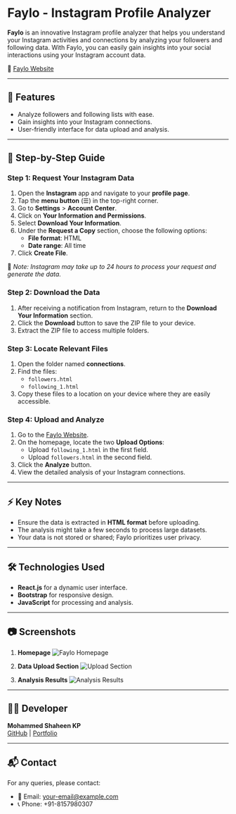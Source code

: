 # Faylo - Instagram Profile Analyzer

**Faylo** is an innovative Instagram profile analyzer that helps you understand your Instagram activities and connections by analyzing your followers and following data. With Faylo, you can easily gain insights into your social interactions using your Instagram account data.

🔗 [Faylo Website](https://mscode04.github.io/FAYLO/)

---

## 🚀 Features

- Analyze followers and following lists with ease.
- Gain insights into your Instagram connections.
- User-friendly interface for data upload and analysis.

---

## 📄 Step-by-Step Guide

### Step 1: Request Your Instagram Data
1. Open the **Instagram** app and navigate to your **profile page**.
2. Tap the **menu button** (☰) in the top-right corner.
3. Go to **Settings** > **Account Center**.
4. Click on **Your Information and Permissions**.
5. Select **Download Your Information**.
6. Under the **Request a Copy** section, choose the following options:
   - **File format**: HTML
   - **Date range**: All time
7. Click **Create File**.

📌 *Note: Instagram may take up to 24 hours to process your request and generate the data.*

### Step 2: Download the Data
1. After receiving a notification from Instagram, return to the **Download Your Information** section.
2. Click the **Download** button to save the ZIP file to your device.
3. Extract the ZIP file to access multiple folders.

### Step 3: Locate Relevant Files
1. Open the folder named **connections**.
2. Find the files:
   - `followers.html`
   - `following_1.html`
3. Copy these files to a location on your device where they are easily accessible.

### Step 4: Upload and Analyze
1. Go to the [Faylo Website](https://mscode04.github.io/FAYLO/).
2. On the homepage, locate the two **Upload Options**:
   - Upload `following_1.html` in the first field.
   - Upload `followers.html` in the second field.
3. Click the **Analyze** button.
4. View the detailed analysis of your Instagram connections.

---

## ⚡ Key Notes

- Ensure the data is extracted in **HTML format** before uploading.
- The analysis might take a few seconds to process large datasets.
- Your data is not stored or shared; Faylo prioritizes user privacy.

---

## 🛠️ Technologies Used
- **React.js** for a dynamic user interface.
- **Bootstrap** for responsive design.
- **JavaScript** for processing and analysis.

---

## 📷 Screenshots

1. **Homepage**
   ![Faylo Homepage](https://via.placeholder.com/800x400)

2. **Data Upload Section**
   ![Upload Section](https://via.placeholder.com/800x400)

3. **Analysis Results**
   ![Analysis Results](https://via.placeholder.com/800x400)

---

## 🧑‍💻 Developer
**Mohammed Shaheen KP**  
[GitHub](https://github.com/Mscode04) | [Portfolio](https://mscode04.github.io/PERSONAL-WEBSITE/)

---

## 📬 Contact
For any queries, please contact: 
- 📧 Email: [your-email@example.com](mailto:your-email@example.com)
- 📞 Phone: +91-8157980307
